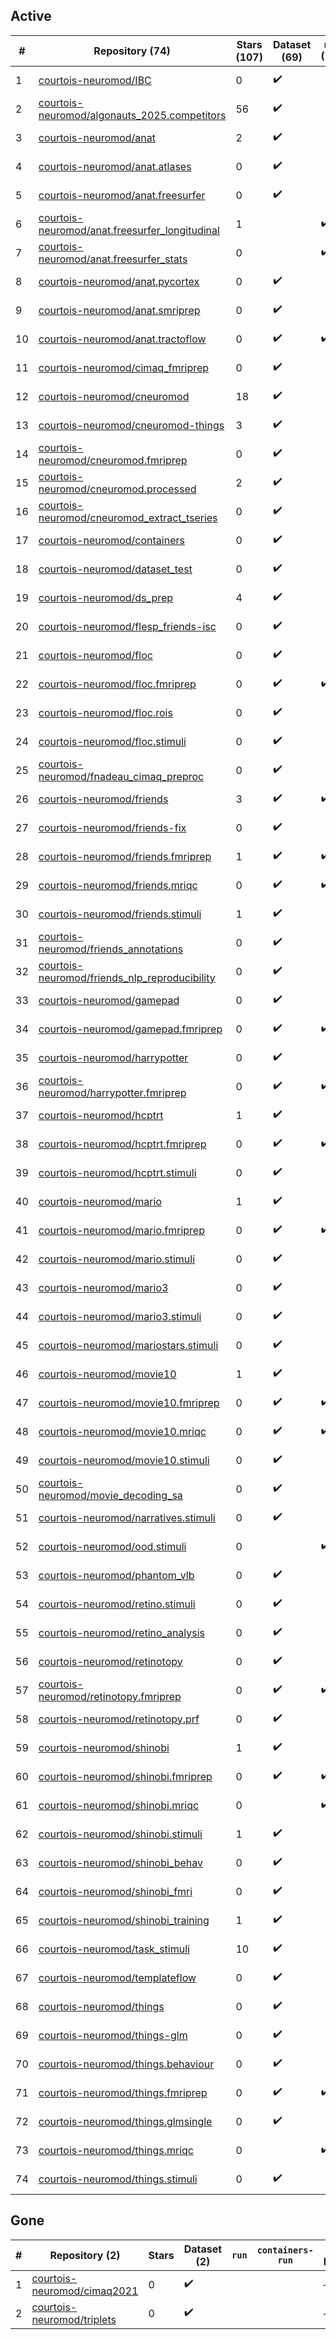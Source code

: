 ## Active
| # | Repository (74) | Stars (107) | Dataset (69) | `run` (19) | `containers-run` (16) | Last Modified |
| --- | --- | --- | --- | --- | --- | --- |
| 1 | [courtois-neuromod/IBC](https://github.com/courtois-neuromod/IBC) | 0 | :heavy_check_mark: |  |  | 2020-05-27 13:39:11+00:00 |
| 2 | [courtois-neuromod/algonauts_2025.competitors](https://github.com/courtois-neuromod/algonauts_2025.competitors) | 56 | :heavy_check_mark: |  |  | 2025-09-08 14:53:55+00:00 |
| 3 | [courtois-neuromod/anat](https://github.com/courtois-neuromod/anat) | 2 | :heavy_check_mark: |  |  | 2025-09-26 17:44:29+00:00 |
| 4 | [courtois-neuromod/anat.atlases](https://github.com/courtois-neuromod/anat.atlases) | 0 | :heavy_check_mark: |  |  | 2025-09-26 17:44:17+00:00 |
| 5 | [courtois-neuromod/anat.freesurfer](https://github.com/courtois-neuromod/anat.freesurfer) | 0 | :heavy_check_mark: |  |  | 2025-09-26 17:44:40+00:00 |
| 6 | [courtois-neuromod/anat.freesurfer_longitudinal](https://github.com/courtois-neuromod/anat.freesurfer_longitudinal) | 1 |  | :heavy_check_mark: | :heavy_check_mark: | 2025-09-26 17:44:50+00:00 |
| 7 | [courtois-neuromod/anat.freesurfer_stats](https://github.com/courtois-neuromod/anat.freesurfer_stats) | 0 |  | :heavy_check_mark: | :heavy_check_mark: | 2024-11-16 03:04:08+00:00 |
| 8 | [courtois-neuromod/anat.pycortex](https://github.com/courtois-neuromod/anat.pycortex) | 0 | :heavy_check_mark: |  |  | 2025-09-26 17:45:00+00:00 |
| 9 | [courtois-neuromod/anat.smriprep](https://github.com/courtois-neuromod/anat.smriprep) | 0 | :heavy_check_mark: |  |  | 2025-09-26 17:45:11+00:00 |
| 10 | [courtois-neuromod/anat.tractoflow](https://github.com/courtois-neuromod/anat.tractoflow) | 0 | :heavy_check_mark: | :heavy_check_mark: |  | 2023-01-27 18:36:58+00:00 |
| 11 | [courtois-neuromod/cimaq_fmriprep](https://github.com/courtois-neuromod/cimaq_fmriprep) | 0 | :heavy_check_mark: |  |  | 2021-09-25 19:52:39+00:00 |
| 12 | [courtois-neuromod/cneuromod](https://github.com/courtois-neuromod/cneuromod) | 18 | :heavy_check_mark: |  |  | 2025-08-21 19:01:04+00:00 |
| 13 | [courtois-neuromod/cneuromod-things](https://github.com/courtois-neuromod/cneuromod-things) | 3 | :heavy_check_mark: |  |  | 2025-08-22 16:59:58+00:00 |
| 14 | [courtois-neuromod/cneuromod.fmriprep](https://github.com/courtois-neuromod/cneuromod.fmriprep) | 0 | :heavy_check_mark: |  |  | 2025-08-22 12:51:34+00:00 |
| 15 | [courtois-neuromod/cneuromod.processed](https://github.com/courtois-neuromod/cneuromod.processed) | 2 | :heavy_check_mark: |  |  | 2025-08-22 17:37:15+00:00 |
| 16 | [courtois-neuromod/cneuromod_extract_tseries](https://github.com/courtois-neuromod/cneuromod_extract_tseries) | 0 | :heavy_check_mark: |  |  | 2025-07-23 22:20:48+00:00 |
| 17 | [courtois-neuromod/containers](https://github.com/courtois-neuromod/containers) | 0 | :heavy_check_mark: |  |  | 2025-09-08 20:44:04+00:00 |
| 18 | [courtois-neuromod/dataset_test](https://github.com/courtois-neuromod/dataset_test) | 0 | :heavy_check_mark: |  |  | 2025-02-24 14:46:05+00:00 |
| 19 | [courtois-neuromod/ds_prep](https://github.com/courtois-neuromod/ds_prep) | 4 | :heavy_check_mark: |  |  | 2025-08-21 13:10:35+00:00 |
| 20 | [courtois-neuromod/flesp_friends-isc](https://github.com/courtois-neuromod/flesp_friends-isc) | 0 | :heavy_check_mark: |  |  | 2023-06-21 17:55:19+00:00 |
| 21 | [courtois-neuromod/floc](https://github.com/courtois-neuromod/floc) | 0 | :heavy_check_mark: |  |  | 2025-09-26 17:45:33+00:00 |
| 22 | [courtois-neuromod/floc.fmriprep](https://github.com/courtois-neuromod/floc.fmriprep) | 0 | :heavy_check_mark: | :heavy_check_mark: | :heavy_check_mark: | 2025-09-26 17:45:44+00:00 |
| 23 | [courtois-neuromod/floc.rois](https://github.com/courtois-neuromod/floc.rois) | 0 | :heavy_check_mark: |  |  | 2025-09-26 17:46:11+00:00 |
| 24 | [courtois-neuromod/floc.stimuli](https://github.com/courtois-neuromod/floc.stimuli) | 0 | :heavy_check_mark: |  |  | 2025-06-12 19:10:56+00:00 |
| 25 | [courtois-neuromod/fnadeau_cimaq_preproc](https://github.com/courtois-neuromod/fnadeau_cimaq_preproc) | 0 | :heavy_check_mark: |  |  | 2021-10-15 16:55:18+00:00 |
| 26 | [courtois-neuromod/friends](https://github.com/courtois-neuromod/friends) | 3 | :heavy_check_mark: | :heavy_check_mark: |  | 2025-09-26 17:46:38+00:00 |
| 27 | [courtois-neuromod/friends-fix](https://github.com/courtois-neuromod/friends-fix) | 0 | :heavy_check_mark: |  |  | 2022-08-04 14:00:46+00:00 |
| 28 | [courtois-neuromod/friends.fmriprep](https://github.com/courtois-neuromod/friends.fmriprep) | 1 | :heavy_check_mark: | :heavy_check_mark: | :heavy_check_mark: | 2025-09-26 17:46:51+00:00 |
| 29 | [courtois-neuromod/friends.mriqc](https://github.com/courtois-neuromod/friends.mriqc) | 0 | :heavy_check_mark: | :heavy_check_mark: | :heavy_check_mark: | 2025-09-26 17:47:02+00:00 |
| 30 | [courtois-neuromod/friends.stimuli](https://github.com/courtois-neuromod/friends.stimuli) | 1 | :heavy_check_mark: |  |  | 2024-12-28 19:18:11+00:00 |
| 31 | [courtois-neuromod/friends_annotations](https://github.com/courtois-neuromod/friends_annotations) | 0 | :heavy_check_mark: |  |  | 2025-10-03 21:20:51+00:00 |
| 32 | [courtois-neuromod/friends_nlp_reproducibility](https://github.com/courtois-neuromod/friends_nlp_reproducibility) | 0 | :heavy_check_mark: |  |  | 2022-07-20 19:47:18+00:00 |
| 33 | [courtois-neuromod/gamepad](https://github.com/courtois-neuromod/gamepad) | 0 | :heavy_check_mark: |  |  | 2025-09-26 17:47:28+00:00 |
| 34 | [courtois-neuromod/gamepad.fmriprep](https://github.com/courtois-neuromod/gamepad.fmriprep) | 0 | :heavy_check_mark: | :heavy_check_mark: | :heavy_check_mark: | 2025-09-26 17:47:39+00:00 |
| 35 | [courtois-neuromod/harrypotter](https://github.com/courtois-neuromod/harrypotter) | 0 | :heavy_check_mark: |  |  | 2025-09-26 17:47:51+00:00 |
| 36 | [courtois-neuromod/harrypotter.fmriprep](https://github.com/courtois-neuromod/harrypotter.fmriprep) | 0 | :heavy_check_mark: | :heavy_check_mark: | :heavy_check_mark: | 2025-09-26 17:48:02+00:00 |
| 37 | [courtois-neuromod/hcptrt](https://github.com/courtois-neuromod/hcptrt) | 1 | :heavy_check_mark: |  |  | 2025-10-03 14:15:46+00:00 |
| 38 | [courtois-neuromod/hcptrt.fmriprep](https://github.com/courtois-neuromod/hcptrt.fmriprep) | 0 | :heavy_check_mark: | :heavy_check_mark: | :heavy_check_mark: | 2025-09-26 17:48:45+00:00 |
| 39 | [courtois-neuromod/hcptrt.stimuli](https://github.com/courtois-neuromod/hcptrt.stimuli) | 0 | :heavy_check_mark: |  |  | 2023-07-24 02:52:39+00:00 |
| 40 | [courtois-neuromod/mario](https://github.com/courtois-neuromod/mario) | 1 | :heavy_check_mark: |  |  | 2025-09-26 17:48:59+00:00 |
| 41 | [courtois-neuromod/mario.fmriprep](https://github.com/courtois-neuromod/mario.fmriprep) | 0 | :heavy_check_mark: | :heavy_check_mark: | :heavy_check_mark: | 2025-09-26 17:49:10+00:00 |
| 42 | [courtois-neuromod/mario.stimuli](https://github.com/courtois-neuromod/mario.stimuli) | 0 | :heavy_check_mark: |  |  | 2025-06-03 21:13:55+00:00 |
| 43 | [courtois-neuromod/mario3](https://github.com/courtois-neuromod/mario3) | 0 | :heavy_check_mark: |  |  | 2024-05-31 20:30:47+00:00 |
| 44 | [courtois-neuromod/mario3.stimuli](https://github.com/courtois-neuromod/mario3.stimuli) | 0 | :heavy_check_mark: |  |  | 2024-01-18 18:48:57+00:00 |
| 45 | [courtois-neuromod/mariostars.stimuli](https://github.com/courtois-neuromod/mariostars.stimuli) | 0 | :heavy_check_mark: |  |  | 2024-02-08 20:55:28+00:00 |
| 46 | [courtois-neuromod/movie10](https://github.com/courtois-neuromod/movie10) | 1 | :heavy_check_mark: |  |  | 2025-09-26 17:49:34+00:00 |
| 47 | [courtois-neuromod/movie10.fmriprep](https://github.com/courtois-neuromod/movie10.fmriprep) | 0 | :heavy_check_mark: | :heavy_check_mark: | :heavy_check_mark: | 2025-09-26 17:49:45+00:00 |
| 48 | [courtois-neuromod/movie10.mriqc](https://github.com/courtois-neuromod/movie10.mriqc) | 0 | :heavy_check_mark: | :heavy_check_mark: | :heavy_check_mark: | 2025-09-26 17:49:55+00:00 |
| 49 | [courtois-neuromod/movie10.stimuli](https://github.com/courtois-neuromod/movie10.stimuli) | 0 | :heavy_check_mark: |  |  | 2024-12-28 19:17:37+00:00 |
| 50 | [courtois-neuromod/movie_decoding_sa](https://github.com/courtois-neuromod/movie_decoding_sa) | 0 | :heavy_check_mark: |  |  | 2023-05-09 20:05:28+00:00 |
| 51 | [courtois-neuromod/narratives.stimuli](https://github.com/courtois-neuromod/narratives.stimuli) | 0 | :heavy_check_mark: |  |  | 2025-07-03 15:10:43+00:00 |
| 52 | [courtois-neuromod/ood.stimuli](https://github.com/courtois-neuromod/ood.stimuli) | 0 |  | :heavy_check_mark: |  | 2025-07-03 14:45:04+00:00 |
| 53 | [courtois-neuromod/phantom_vlb](https://github.com/courtois-neuromod/phantom_vlb) | 0 | :heavy_check_mark: |  |  | 2025-08-29 21:02:34+00:00 |
| 54 | [courtois-neuromod/retino.stimuli](https://github.com/courtois-neuromod/retino.stimuli) | 0 | :heavy_check_mark: |  |  | 2025-06-12 19:11:20+00:00 |
| 55 | [courtois-neuromod/retino_analysis](https://github.com/courtois-neuromod/retino_analysis) | 0 | :heavy_check_mark: |  |  | 2025-07-21 19:39:38+00:00 |
| 56 | [courtois-neuromod/retinotopy](https://github.com/courtois-neuromod/retinotopy) | 0 | :heavy_check_mark: |  |  | 2025-09-26 17:50:18+00:00 |
| 57 | [courtois-neuromod/retinotopy.fmriprep](https://github.com/courtois-neuromod/retinotopy.fmriprep) | 0 | :heavy_check_mark: | :heavy_check_mark: | :heavy_check_mark: | 2025-09-26 17:50:29+00:00 |
| 58 | [courtois-neuromod/retinotopy.prf](https://github.com/courtois-neuromod/retinotopy.prf) | 0 | :heavy_check_mark: |  |  | 2025-09-26 17:50:40+00:00 |
| 59 | [courtois-neuromod/shinobi](https://github.com/courtois-neuromod/shinobi) | 1 | :heavy_check_mark: |  |  | 2025-09-26 17:50:52+00:00 |
| 60 | [courtois-neuromod/shinobi.fmriprep](https://github.com/courtois-neuromod/shinobi.fmriprep) | 0 | :heavy_check_mark: | :heavy_check_mark: | :heavy_check_mark: | 2025-09-26 17:51:03+00:00 |
| 61 | [courtois-neuromod/shinobi.mriqc](https://github.com/courtois-neuromod/shinobi.mriqc) | 0 |  | :heavy_check_mark: | :heavy_check_mark: | 2025-08-25 19:23:56+00:00 |
| 62 | [courtois-neuromod/shinobi.stimuli](https://github.com/courtois-neuromod/shinobi.stimuli) | 1 | :heavy_check_mark: |  |  | 2023-07-24 02:52:58+00:00 |
| 63 | [courtois-neuromod/shinobi_behav](https://github.com/courtois-neuromod/shinobi_behav) | 0 | :heavy_check_mark: |  |  | 2023-08-10 15:47:20+00:00 |
| 64 | [courtois-neuromod/shinobi_fmri](https://github.com/courtois-neuromod/shinobi_fmri) | 0 | :heavy_check_mark: |  |  | 2025-06-10 05:27:25+00:00 |
| 65 | [courtois-neuromod/shinobi_training](https://github.com/courtois-neuromod/shinobi_training) | 1 | :heavy_check_mark: |  |  | 2025-09-26 17:51:37+00:00 |
| 66 | [courtois-neuromod/task_stimuli](https://github.com/courtois-neuromod/task_stimuli) | 10 | :heavy_check_mark: |  |  | 2025-05-28 18:13:31+00:00 |
| 67 | [courtois-neuromod/templateflow](https://github.com/courtois-neuromod/templateflow) | 0 | :heavy_check_mark: |  |  | 2021-09-29 00:01:12+00:00 |
| 68 | [courtois-neuromod/things](https://github.com/courtois-neuromod/things) | 0 | :heavy_check_mark: |  |  | 2025-09-26 17:52:07+00:00 |
| 69 | [courtois-neuromod/things-glm](https://github.com/courtois-neuromod/things-glm) | 0 | :heavy_check_mark: |  |  | 2025-09-26 17:52:30+00:00 |
| 70 | [courtois-neuromod/things.behaviour](https://github.com/courtois-neuromod/things.behaviour) | 0 | :heavy_check_mark: |  |  | 2025-09-26 17:51:49+00:00 |
| 71 | [courtois-neuromod/things.fmriprep](https://github.com/courtois-neuromod/things.fmriprep) | 0 | :heavy_check_mark: | :heavy_check_mark: | :heavy_check_mark: | 2025-09-26 17:52:18+00:00 |
| 72 | [courtois-neuromod/things.glmsingle](https://github.com/courtois-neuromod/things.glmsingle) | 0 | :heavy_check_mark: |  |  | 2025-09-26 17:52:42+00:00 |
| 73 | [courtois-neuromod/things.mriqc](https://github.com/courtois-neuromod/things.mriqc) | 0 |  | :heavy_check_mark: | :heavy_check_mark: | 2025-09-26 17:52:52+00:00 |
| 74 | [courtois-neuromod/things.stimuli](https://github.com/courtois-neuromod/things.stimuli) | 0 | :heavy_check_mark: |  |  | 2025-10-01 17:18:39+00:00 |

## Gone
| # | Repository (2) | Stars | Dataset (2) | `run` | `containers-run` | Last Modified |
| --- | --- | --- | --- | --- | --- | --- |
| 1 | [courtois-neuromod/cimaq2021](https://github.com/courtois-neuromod/cimaq2021) | 0 | :heavy_check_mark: |  |  | — |
| 2 | [courtois-neuromod/triplets](https://github.com/courtois-neuromod/triplets) | 0 | :heavy_check_mark: |  |  | — |
